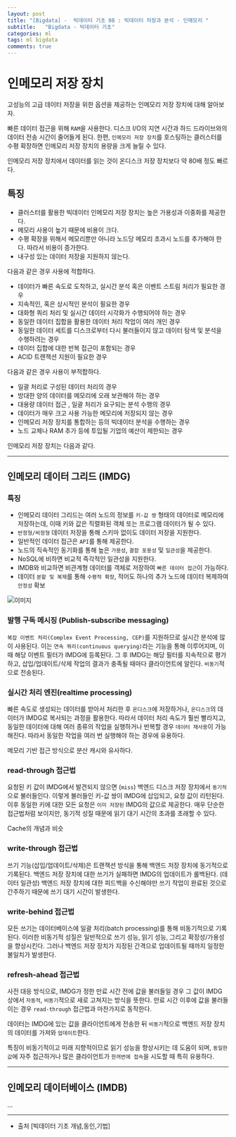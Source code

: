 ```yaml
---
layout: post
title: "[Bigdata] -  빅데이터 기초 08 : 빅데이터 저장과 분석 - 인메모리 "
subtitle:   "Bigdata - 빅데이터 기초"
categories: ml
tags: ml bigdata
comments: true
---
```


# 인메모리 저장 장치

고성능의 고급 데이터 저장을 위한 옵션을 제공하는 인메모리 저장 장치에 대해 알아보자.

빠른 데이터 접근을 위해 `RAM`을 사용한다. 디스크 I/O의 지연 시간과 하드 드라이브와의 데이터 전송 시간이 줄어들게 된다. 한편, `인메모리 저장 장치`를 호스팅하는 클러스터를 수평 확장하면 인메모리 저장 장치의 용량을 크게 늘릴 수 있다. 

인메모리 저장 장치에서 데이터를 읽는 것이 온디스크 저장 장치보다 약 80배 정도 빠르다.

## 특징

- 클러스터를 활용한 빅데이터 인메모리 저장 장치는 높은 가용성과 이중화를 제공한다.
- 메모리 사용이 높기 때문에 비용이 크다.
- 수평 확장을 위해서 메모리뿐만 아니라 노드당 메모리 초과시 노드를 추가해야 한다. 따라서 비용이 증가한다.
- 내구성 있는 데이터 저장을 지원하지 않는다.

다음과 같은 경우 사용에 적합하다.

- 데이터가 빠른 속도로 도착하고, 실시간 분석 혹은 이벤트 스트림 처리가 필요한 경우
- 지속적인, 혹은 상시적인 분석이 필요한 경우
- 대화형 쿼리 처리 및 실시간 데이터 시각화가 수행되어야 하는 경우
- 동일한 데이터 집합을 활용한 데이터 처리 작업이 여러 개인 경우
- 동일한 데이터 세트를 디스크로부터 다시 불러들이지 않고 데이터 탐색 및 분석을 수행하려는 경우
- 데이터 집합에 대한 반복 접근이 포함되는 경우
- ACID 트랜잭션 지원이 필요한 경우

다음과 같은 경우 사용이 부적합하다.

- 일괄 처리로 구성된 데이터 처리의 경우
- 방대한 양의 데이터를 메모리에 오래 보관해야 하는 경우
- 대용량 데이터 접근 , 일괄 처리가 요구되는 분석 수행의 경우
- 데이터가 매우 크고 사용 가능한 메모리에 저장되지 않는 경우
- 인메모리 저장 장치를 통합하는 등의 빅데이터 분석을 수행하는 경우
- 노드 교체나 RAM 추가 등에 투입될 기업의 예산이 제한되는 경우

인메모리 저장 장치는 다음과 같다.

---

## 인메모리 데이터 그리드 (IMDG)

### 특징

- 인메모리 데이터 그리드는 여러 노드의 정보를 `키-값 쌍` 형태의 데이터로 메모리에 저장하는데, 이때 키와 값은 직렬화된 객체 또는 프로그램 데이터가 될 수 있다.
- `반정형/비정형` 데이터 저장을 통해 스키마 없이도 데이터 저장을 지원한다.
- 일반적인 데이터 접근은 `API`를 통해 제공한다.
- 노드의 직속적인 동기화를 통해 높은 `가용성`, `결함 포용성` 및 `일관성`을 제공한다.
- NoSQL에 비하면 비교적 즉각적인 일관성을 지원한다.
- IMDB와 비교하면 비관계형 데이터를 객체로 저장하여 `빠른 데이터 접근`이 가능하다.
- 데이터 `분할 및 복제`를 통해 `수평적 확장`, 적어도 하나의 추가 노드에 데이터 복제하여 `안정성` 확보

![이미지](https://Funncy.github.io/assets/img/bigdata/08/2020-06-23-IMDG_001.png "IMDG")

### 발행 구독 메시징 (Publish-subscribe messaging)

`복잡 이벤트 처리(Complex Event Processing, CEP)`를 지원하므로 실시간 분석에 많이 사용된다. 이는 `연속 쿼리(continuous querying)`라는 기능을 통해 이루어지며, 이때 해당 이벤트 필터가 IMDG에 등록된다. 그 후 IMDG는 해당 필터를 지속적으로 평가하고, 삽입/업데이트/삭제 작업의 결과가 충족될 때마다 클라이언트에 알린다. `비동기`적으로 전송된다.

### 실시간 처리 엔진(realtime processing)

빠른 속도로 생성되는 데이터를 받아서 처리한 후 `온디스크`에 저장하거나, `온디스크`의 데이터가 IMDG로 복사되는 과정을 활용한다. 따라서 데이터 처리 속도가 훨씬 빨라지고, 동일한 데이터에 대해 여러 종류의 작업을 실행하거나 반복할 경우 `데이터 재사용`이 가능해진다. 따라서 동일한 작업을 여러 번 실행해야 하는 경우에 유용하다.

메모리 기반 접근 방식으로 분산 캐시와 유사하다.

### read-through 접근법

요청된 키 값이 IMDG에서 발견되지 않으면 (`miss`) 백엔드 디스크 저장 장치에서 `동기적`으로 불러들인다. 이렇게 불러들인 키-값 쌍이 IMDG에 삽입되고, 요청 값이 리턴된다. 이후 동일한 키에 대한 모든 요청은 `이미 저장된` IMDG의 값으로 제공한다. 매우 단순한 접근법처럼 보이지만, 동기적 성질 때문에 읽기 대기 시간의 초과를 초래할 수 있다. 

Cache의 개념과 비슷

### write-through 접근법

쓰기 기능(삽입/업데이트/삭제)은 트랜잭션 방식을 통해 백엔드 저장 장치에 동기적으로 기록된다. 백엔드 저장 장치에 대한 쓰기가 실패하면 IMDG의 업데이트가 롤백된다. (데이터 일관성) 
백엔드 저장 장치에 대한 피드백을 수신해야만 쓰기 작업이 완료된 것으로 간주하기 때문에 쓰기 대기 시간이 발생한다.

### write-behind 접근법

모든 쓰기는 데이터베이스에 일괄 처리(batch processing)를 통해 비동기적으로 기록된다. 이러한 비동기적 성질은 일반적으로 쓰기 성능, 읽기 성능, 그리고 확장성/가용성을 향상시킨다. 그러나 백엔드 저장 장치가 지정된 간격으로 업데이트될 때까지 일정한 불일치가 발생한다.

### refresh-ahead 접근법

사전 대응 방식으로, IMDG가 정한 만료 시간 전에 값을 불러들일 경우 그 값이 IMDG 상에서 `자동적`, `비동기`적으로 새로 고쳐지는 방식을 뜻한다.  만료 시간 이후에 값을 불러들이는 경우 `read-through` 접근법과 마찬가지로 동작한다. 

데이터는 IMDG에 있는 값을 클라이언트에게 전송한 뒤 `비동기`적으로 백엔드 저장 장치의 데이터를 가져와 `업데이트`한다.

특징이 비동기적이고 미래 지향적이므로 읽기 성능을 향상시키는 데 도움이 되며, `동일한 값`에 자주 접근하거나 많은 클라이언트가 `한꺼번에 접속`을 시도할 때 특히 유용하다.

---

## 인메모리 데이터베이스 (IMDB)

...


---



- 출처 [빅데이터 기초 개념,동인,기법]

